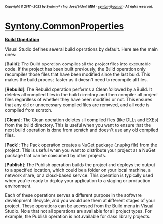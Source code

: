 ##### <sub><sub>Copyright &copy; 2017 - 2023 by Syntony&reg; / Ing. Josef Hahnl, MBA - syntony@aon.at - All rights reserved.</sub></sub>
# [Syntony.CommonProperties](..\README.md)

<a name="buildOperation"/>[**Build Opertation**]()

Visual Studio defines several build operations by default. Here are the main ones:

[**Build**]: The Build operation compiles all the project files into executable code. If the project has been built previously, the Build operation only recompiles those files that have been modified since the last build. This makes the build process faster as it doesn't need to recompile all files.

[**Rebuild**]: The Rebuild operation performs a Clean followed by a Build. It deletes all compiled files in the build directory and then compiles all project files regardless of whether they have been modified or not. This ensures that any old or unnecessary compiled files are removed, and all code is compiled from scratch.

[**Clean**]: The Clean operation deletes all compiled files (like DLLs and EXEs) from the build directory. This is useful when you want to ensure that the next build operation is done from scratch and doesn't use any old compiled files.

[**Pack**]: The Pack operation creates a NuGet package (.nupkg file) from the project. This is useful when you want to distribute your project as a NuGet package that can be consumed by other projects.

[**Publish**]: The Publish operation builds the project and deploys the output to a specified location, which could be a folder on your local machine, a network share, or a cloud-based service. This operation is typically used when you're ready to deploy your application to a staging or production environment.

Each of these operations serves a different purpose in the software development lifecycle, and you would use them at different stages of your project.
These operations can be accessed from the Build menu in Visual Studio. Note that not all operations are available for all project types. For example, the Publish operation is not available for class library projects.
